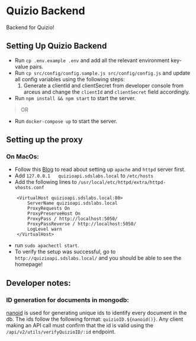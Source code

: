 # Quizio Backend

Backend for Quizio!

## Setting Up Quizio Backend
- Run `cp .env.example .env` and add all the relevant environment key-value pairs.
- Run  `cp src/config/config.sample.js src/config/config.js` and update all config variables using the following steps:
	1. Generate a clientId and clientSecret from developer console from arceus and change the `clientId` and `clientSecret` field accordingly.
- Run `npm install && npm start` to start the server.
> OR
- Run `docker-compose up` to start the server.

## Setting up the proxy

### On MacOs:
- Follow this [Blog](https://medium.com/@crmcmullen/how-to-install-apache-on-macos-10-13-high-sierra-and-10-14-mojave-using-homebrew-3cb6bf6e3cd4) to read about setting up `apache` and `httpd` server first.
- Add `127.0.0.1   quizioapi.sdslabs.local` to `/etc/hosts`
- Add the following lines to `/usr/local/etc/httpd/extra/httpd-vhosts.conf`
```
	<VirtualHost quizioapi.sdslabs.local:80>
		ServerName quizioapi.sdslabs.local
		ProxyRequests On
		ProxyPreserveHost On
		ProxyPass / http://localhost:5050/
		ProxyPassReverse / http://localhost:5050/
		LogLevel warn
	</VirtualHost>
```
- run `sudo apachectl start`.
- To verify the setup was successful, go to `http://quizioapi.sdslabs.local/` and you should be able to see the homepage!


## Developer notes:

### ID generation for documents in mongodb:
[nanoid]() is used for generating unique ids to identify every document in the db. The ids follow the following format: `quizioID.${nanoid()}`.
Any client making an API call must confirm that the id is valid using the `/api/v2/utils/verifyQuizioID/:id` endpoint.
